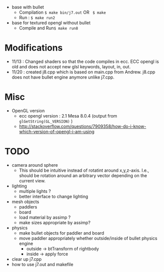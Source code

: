 * base with bullet
  * Compilation ` $ make bin/j7.out ` OR ` $ make`
  * Run : ` $ make run2 `
* base for textured opengl without bullet
  * Compile and Run` $ make run8 ` 

# Modifications
* 11/13 : Changed shaders so that the code compiles in ecc. ECC opengl is old and does not accept new glsl keywords, layout, in, out.
* 11/20 : created j8.cpp which is based on main.cpp from Andrew. j8.cpp does not have bullet engine anymore unlike j7.cpp.

# Misc
* OpenGL version
  * ecc opengl version : 2.1 Mesa 8.0.4 (output from `glGetString(GL_VERSION)` )
  * http://stackoverflow.com/questions/7909358/how-do-i-know-which-version-of-opengl-i-am-using

# TODO
* camera around sphere
  * This should be intuitive instead of rotatint around x,y,z-axis. I.e., should be rotation around an arbitrary vector depending on the current view.
* lighting
  * multiple lights ?
  * better interface to change lighting
* mesh objects
  * paddlers 
  * board
  * load material by assimp ? 
  * make sizes appropriate by assimp?
* physics
  * make bullet objects for paddler and board
  * move paddler appropriately whether outside/inside of bullet physics engine 
    * outside -> btTransform of rightbody
    * inside  -> apply force 
* clear up j7.cpp 
* how to use j7.out and makefile

